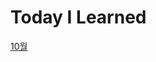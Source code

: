 # Today I Learned

[10월](Today%20I%20Learned%20f971fbcabff34e90a23903e88d8c99e8/10%E1%84%8B%E1%85%AF%E1%86%AF%206cf13969b76f4c25a9cdacbd6a32d6ac.md)